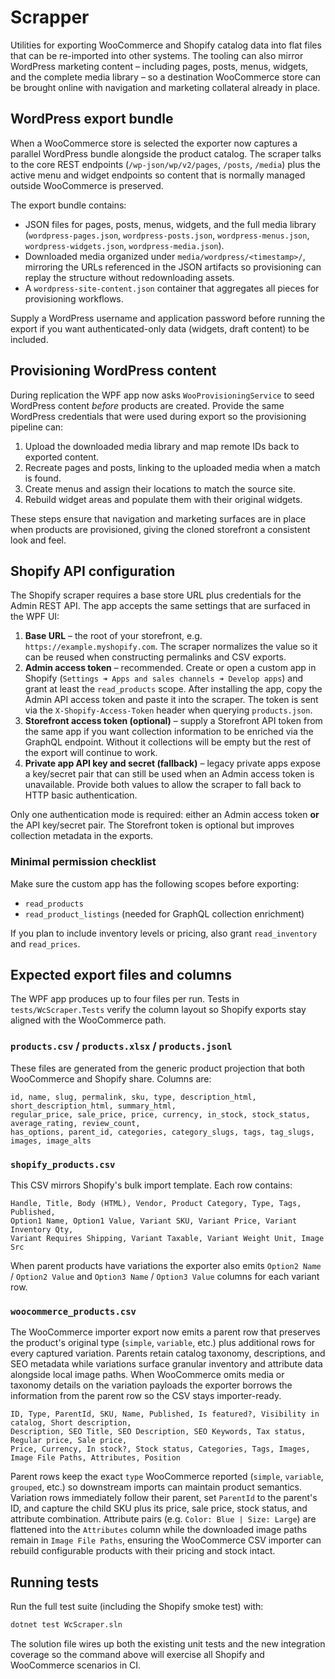 # Scrapper

Utilities for exporting WooCommerce and Shopify catalog data into flat files that can be re-imported into other systems. The tooling can also mirror WordPress marketing content – including pages, posts, menus, widgets, and the complete media library – so a destination WooCommerce store can be brought online with navigation and marketing collateral already in place.

## WordPress export bundle

When a WooCommerce store is selected the exporter now captures a parallel WordPress bundle alongside the product catalog. The scraper talks to the core REST endpoints (`/wp-json/wp/v2/pages`, `/posts`, `/media`) plus the active menu and widget endpoints so content that is normally managed outside WooCommerce is preserved.

The export bundle contains:

- JSON files for pages, posts, menus, widgets, and the full media library (`wordpress-pages.json`, `wordpress-posts.json`, `wordpress-menus.json`, `wordpress-widgets.json`, `wordpress-media.json`).
- Downloaded media organized under `media/wordpress/<timestamp>/`, mirroring the URLs referenced in the JSON artifacts so provisioning can replay the structure without redownloading assets.
- A `wordpress-site-content.json` container that aggregates all pieces for provisioning workflows.

Supply a WordPress username and application password before running the export if you want authenticated-only data (widgets, draft content) to be included.

## Provisioning WordPress content

During replication the WPF app now asks `WooProvisioningService` to seed WordPress content _before_ products are created. Provide the same WordPress credentials that were used during export so the provisioning pipeline can:

1. Upload the downloaded media library and map remote IDs back to exported content.
2. Recreate pages and posts, linking to the uploaded media when a match is found.
3. Create menus and assign their locations to match the source site.
4. Rebuild widget areas and populate them with their original widgets.

These steps ensure that navigation and marketing surfaces are in place when products are provisioned, giving the cloned storefront a consistent look and feel.

## Shopify API configuration

The Shopify scraper requires a base store URL plus credentials for the Admin REST API. The app accepts the same settings that
are surfaced in the WPF UI:

1. **Base URL** – the root of your storefront, e.g. `https://example.myshopify.com`. The scraper normalizes the value so it can
   be reused when constructing permalinks and CSV exports.
2. **Admin access token** – recommended. Create or open a custom app in Shopify (`Settings ➜ Apps and sales channels ➜ Develop
   apps`) and grant at least the `read_products` scope. After installing the app, copy the Admin API access token and paste it
   into the scraper. The token is sent via the `X-Shopify-Access-Token` header when querying `products.json`.
3. **Storefront access token (optional)** – supply a Storefront API token from the same app if you want collection information to
   be enriched via the GraphQL endpoint. Without it collections will be empty but the rest of the export will continue to work.
4. **Private app API key and secret (fallback)** – legacy private apps expose a key/secret pair that can still be used when an
   Admin access token is unavailable. Provide both values to allow the scraper to fall back to HTTP basic authentication.

Only one authentication mode is required: either an Admin access token **or** the API key/secret pair. The Storefront token is
optional but improves collection metadata in the exports.

### Minimal permission checklist

Make sure the custom app has the following scopes before exporting:

- `read_products`
- `read_product_listings` (needed for GraphQL collection enrichment)

If you plan to include inventory levels or pricing, also grant `read_inventory` and `read_prices`.

## Expected export files and columns

The WPF app produces up to four files per run. Tests in `tests/WcScraper.Tests` verify the column layout so Shopify exports stay
aligned with the WooCommerce path.

### `products.csv` / `products.xlsx` / `products.jsonl`

These files are generated from the generic product projection that both WooCommerce and Shopify share. Columns are:

```
id, name, slug, permalink, sku, type, description_html, short_description_html, summary_html,
regular_price, sale_price, price, currency, in_stock, stock_status, average_rating, review_count,
has_options, parent_id, categories, category_slugs, tags, tag_slugs, images, image_alts
```

### `shopify_products.csv`

This CSV mirrors Shopify's bulk import template. Each row contains:

```
Handle, Title, Body (HTML), Vendor, Product Category, Type, Tags, Published,
Option1 Name, Option1 Value, Variant SKU, Variant Price, Variant Inventory Qty,
Variant Requires Shipping, Variant Taxable, Variant Weight Unit, Image Src
```

When parent products have variations the exporter also emits `Option2 Name` / `Option2 Value` and `Option3 Name` / `Option3 Value`
columns for each variant row.

### `woocommerce_products.csv`

The WooCommerce importer export now emits a parent row that preserves the product's original type (`simple`, `variable`, etc.)
plus additional rows for every captured variation. Parents retain catalog taxonomy, descriptions, and SEO metadata while
variations surface granular inventory and attribute data alongside local image paths. When WooCommerce omits media or taxonomy
details on the variation payloads the exporter borrows the information from the parent row so the CSV stays importer-ready.

```
ID, Type, ParentId, SKU, Name, Published, Is featured?, Visibility in catalog, Short description,
Description, SEO Title, SEO Description, SEO Keywords, Tax status, Regular price, Sale price,
Price, Currency, In stock?, Stock status, Categories, Tags, Images, Image File Paths, Attributes, Position
```

Parent rows keep the exact `type` WooCommerce reported (`simple`, `variable`, `grouped`, etc.) so downstream imports can
maintain product semantics. Variation rows immediately follow their parent, set `ParentId` to the parent's ID, and capture the
child SKU plus its price, sale price, stock status, and attribute combination. Attribute pairs (e.g. `Color: Blue | Size:
Large`) are flattened into the `Attributes` column while the downloaded image paths remain in `Image File Paths`, ensuring the
WooCommerce CSV importer can rebuild configurable products with their pricing and stock intact.

## Running tests

Run the full test suite (including the Shopify smoke test) with:

```bash
dotnet test WcScraper.sln
```

The solution file wires up both the existing unit tests and the new integration coverage so the command above will exercise all
Shopify and WooCommerce scenarios in CI.
